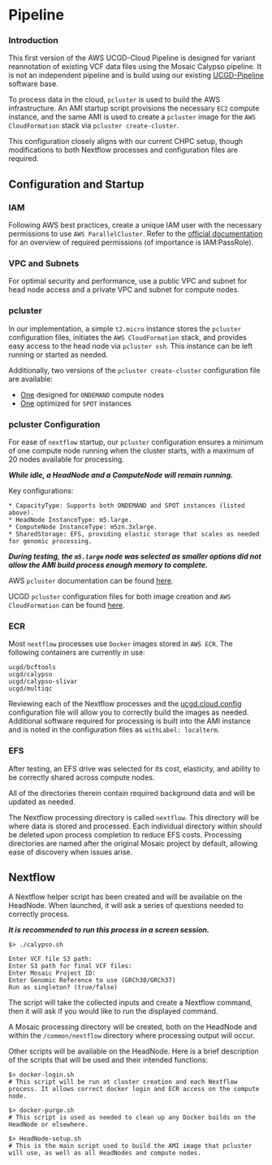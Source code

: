 # Pipeline

### Introduction

This first version of the AWS UCGD-Cloud Pipeline is designed for variant reannotation of existing VCF data files using the Mosaic Calypso pipeline. It is not an independent pipeline and is build using our existing [UCGD-Pipeline](https://github.com/UCGD/UCGD-Pipeline) software base.

To process data in the cloud, `pcluster` is used to build the AWS infrastructure. An AMI startup script provisions the necessary `EC2` compute instance, and the same AMI is used to create a `pcluster` image for the `AWS CloudFormation` stack via `pcluster create-cluster`.

This configuration closely aligns with our current CHPC setup, though modifications to both Nextflow processes and configuration files are required.

## Configuration and Startup

### IAM

Following AWS best practices, create a unique IAM user with the necessary permissions to use `AWS ParallelCluster`. Refer to the [official documentation](https://docs.aws.amazon.com/parallelcluster/latest/ug/iam-roles-in-parallelcluster-v3.html) for an overview of required permissions (of importance is IAM:PassRole).

### VPC and Subnets

For optimal security and performance, use a public VPC and subnet for head node access and a private VPC and subnet for compute nodes.

### pcluster

In our implementation, a simple `t2.micro` instance stores the `pcluster` configuration files, initiates the `AWS CloudFormation` stack, and provides easy access to the head node via `pcluster ssh`. This instance can be left running or started as needed.

Additionally, two versions of the `pcluster create-cluster` configuration file are available:

- [One](https://github.com/UCGD/UCGD-Pipeline/blob/master/cloud/ucgd-cluster-demand.config) designed for `ONDEMAND` compute nodes  
- [One](https://github.com/UCGD/UCGD-Pipeline/blob/master/cloud/ucgd-cluster-spot.config) optimized for `SPOT` instances  

### pcluster Configuration

For ease of `nextflow` startup, our `pcluster` configuration ensures a minimum of one compute node running when the cluster starts, with a maximum of 20 nodes available for processing. 

***While idle, a HeadNode and a ComputeNode will remain running.***

Key configurations:

```
* CapacityType: Supports both ONDEMAND and SPOT instances (listed above).
* HeadNode InstanceType: m5.large.
* ComputeNode InstanceType: m5zn.3xlarge.
* SharedStorage: EFS, providing elastic storage that scales as needed for genomic processing.
```

***During testing, the `m5.large` node was selected as smaller options did not allow the AMI build process enough memory to complete.***

AWS `pcluster` documentation can be found [here](https://docs.aws.amazon.com/parallelcluster/latest/ug/cluster-configuration-file-v3.html).  

UCGD `pcluster` configuration files for both image creation and `AWS CloudFormation` can be found [here](https://github.com/UCGD/UCGD-Pipeline/tree/master/cloud).

### ECR

Most `nextflow` processes use `Docker` images stored in `AWS ECR`. The following containers are currently in use:

```
ucgd/bcftools
ucgd/calypso
ucgd/calypso-slivar
ucgd/multiqc
```

Reviewing each of the Nextflow processes and the [ucgd.cloud.config](https://github.com/UCGD/UCGD-Pipeline/blob/master/ucgd.cloud.config) configuration file will allow you to correctly build the images as needed. Additional software required for processing is built into the AMI instance and is noted in the configuration files as `withLabel: localterm`.

### EFS

After testing, an EFS drive was selected for its cost, elasticity, and ability to be correctly shared across compute nodes.

All of the directories therein contain required background data and will be updated as needed.

The Nextflow processing directory is called `nextflow`. This directory will be where data is stored and processed. Each individual directory within should be deleted upon process completion to reduce EFS costs. Processing directories are named after the original Mosaic project by default, allowing ease of discovery when issues arise.

## Nextflow

A Nextflow helper script has been created and will be available on the HeadNode. When launched, it will ask a series of questions needed to correctly process.

***It is recommended to run this process in a screen session.***

```
$> ./calypso.sh

Enter VCF file S3 path:
Enter S3 path for final VCF files:
Enter Mosaic Project ID:
Enter Genomic Reference to use (GRCh38/GRCh37)
Run as singleton? (true/false)
```

The script will take the collected inputs and create a Nextflow command, then it will ask if you would like to run the displayed command.

A Mosaic processing directory will be created, both on the HeadNode and within the `/common/nextflow` directory where processing output will occur.

Other scripts will be available on the HeadNode. Here is a brief description of the scripts that will be used and their intended functions:

```
$> docker-login.sh
# This script will be run at cluster creation and each Nextflow process. It allows correct docker login and ECR access on the compute node.

$> docker-purge.sh
# This script is used as needed to clean up any Docker builds on the HeadNode or elsewhere.

$> HeadNode-setup.sh
# This is the main script used to build the AMI image that pcluster will use, as well as all HeadNodes and compute nodes.
```

